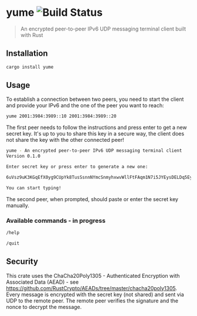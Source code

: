 # yume ![Build Status](https://github.com/yamafaktory/yume/workflows/ci/badge.svg)

> An encrypted peer-to-peer IPv6 UDP messaging terminal client built with Rust

## Installation

```sh
cargo install yume
```

## Usage

To establish a connection between two peers, you need to start the client and provide your IPv6 and the one of the peer you want to reach:

```sh
yume 2001:3984:3989::10 2001:3984:3989::20
```

The first peer needs to follow the instructions and press enter to get a new secret key.
It's up to you to share this key in a secure way, the client does not share the key with the other connected peer!

```sh
yume - An encrypted peer-to-peer IPv6 UDP messaging terminal client
Version 0.1.0

Enter secret key or press enter to generate a new one:

6uVsz9uK3KGqEfX0yg9CUpYk8TusSsnnNYmcSnmyhxwvWllFtFAqm1N7i5JYEysDELDq5EyuMYQwPPwgE2/0eg==

You can start typing!
```

The second peer, when prompted, should paste or enter the secret key manually.

### Available commands - in progress

```sh
/help
```

```sh
/quit
```

## Security

This crate uses the ChaCha20Poly1305 - Authenticated Encryption with Associated Data (AEAD) - see https://github.com/RustCrypto/AEADs/tree/master/chacha20poly1305.
Every message is encrypted with the secret key (not shared) and sent via UDP to the remote peer. The remote peer verifies the signature and the nonce to decrypt the message.